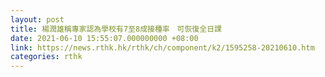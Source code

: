 ```yaml
---
layout: post
title: 楊潤雄稱專家認為學校有7至8成接種率　可恢復全日課
date: 2021-06-10 15:55:07.000000000 +08:00
link: https://news.rthk.hk/rthk/ch/component/k2/1595258-20210610.htm
categories: rthk
---
```



